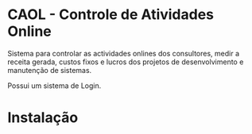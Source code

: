 # CAOL - Controle de Atividades Online

Sistema para controlar as actividades onlines dos consultores, medir a receita gerada, custos fixos e lucros dos projetos de desenvolvimento e manutenção de sistemas.

Possui um sistema de Login.

# Instalação
